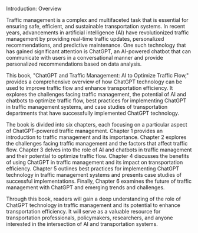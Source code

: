 Introduction: Overview

Traffic management is a complex and multifaceted task that is essential for ensuring safe, efficient, and sustainable transportation systems. In recent years, advancements in artificial intelligence (AI) have revolutionized traffic management by providing real-time traffic updates, personalized recommendations, and predictive maintenance. One such technology that has gained significant attention is ChatGPT, an AI-powered chatbot that can communicate with users in a conversational manner and provide personalized recommendations based on data analysis.

This book, "ChatGPT and Traffic Management: AI to Optimize Traffic Flow," provides a comprehensive overview of how ChatGPT technology can be used to improve traffic flow and enhance transportation efficiency. It explores the challenges facing traffic management, the potential of AI and chatbots to optimize traffic flow, best practices for implementing ChatGPT in traffic management systems, and case studies of transportation departments that have successfully implemented ChatGPT technology.

The book is divided into six chapters, each focusing on a particular aspect of ChatGPT-powered traffic management. Chapter 1 provides an introduction to traffic management and its importance. Chapter 2 explores the challenges facing traffic management and the factors that affect traffic flow. Chapter 3 delves into the role of AI and chatbots in traffic management and their potential to optimize traffic flow. Chapter 4 discusses the benefits of using ChatGPT in traffic management and its impact on transportation efficiency. Chapter 5 outlines best practices for implementing ChatGPT technology in traffic management systems and presents case studies of successful implementations. Finally, Chapter 6 examines the future of traffic management with ChatGPT and emerging trends and challenges.

Through this book, readers will gain a deep understanding of the role of ChatGPT technology in traffic management and its potential to enhance transportation efficiency. It will serve as a valuable resource for transportation professionals, policymakers, researchers, and anyone interested in the intersection of AI and transportation systems.
